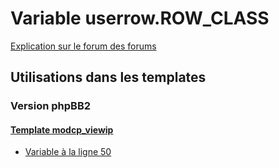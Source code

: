 # Variable userrow.ROW_CLASS
[Explication sur le forum des forums](http://forum.forumactif.com/t294113-listing-des-variables#userrow.ROW_CLASS)
## Utilisations dans les templates
### Version phpBB2
#### [Template modcp_viewip](subsilver/modcp_viewip.md)
* [Variable à la ligne 50](../subsilver/modcp_viewip.tpl#L50)